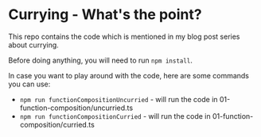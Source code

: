 # Currying - What's the point?

This repo contains the code which is mentioned in my blog post series about currying.

Before doing anything, you will need to run `npm install`.

In case you want to play around with the code, here are some commands you can use:
- `npm run functionCompositionUncurried` - will run the code in 01-function-composition/uncurried.ts
- `npm run functionCompositionCurried` - will run the code in 01-function-composition/curried.ts

